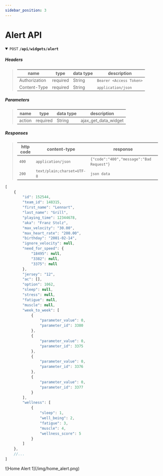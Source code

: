 ```yaml
---
sidebar_position: 3
---
```


# Alert API

<details open>
<summary>
  <code>POST</code> <code><b>/api/widgets/alert</b></code>
</summary>
 
##### Headers
> | name      |  type     | data type               | description                                                           |
> |-----------|-----------|-------------------------|-----------------------------------------------------------------------|
> | Authorization      |  required | String   | `Bearer <Access Token>`  |
> | Content-Type      |  required | String   | `application/json`  |

##### Parameters

> | name      |  type     | data type               | description                                                           |
> |-----------|-----------|-------------------------|-----------------------------------------------------------------------|
> | action      |  required | String   | ajax_get_data_widget  |


##### Responses

> | http code     | content-type                      | response                                                            |
> |---------------|-----------------------------------|---------------------------------------------------------------------|
> | `400`         | `application/json`                | `{"code":"400","message":"Bad Request"}`                            |
> | `200`         | `text/plain;charset=UTF-8`        | `json data`                                                         |

```javascript title="JSON DATA"
[
    {
        "id": 152544,
        "team_id": 148315,
        "first_name": "Lennart",
        "last_name": "Grill",
        "playing_time": 12344678,
        "aka": "Franz Stolz",
        "max_velocity": "30.00",
        "max_heart_rate": "200.00",
        "birthday": "2001-02-14",
        "ignore_velocity": null,
        "need_for_speed": {
            "18495": null,
            "3382": null,
            "3375": null
        },
        "jersey": "12",
        "ac": [],
        "option": 1062,
        "sleep": null,
        "stress": null,
        "fatigue": null,
        "muscle": null,
        "week_to_week": [
            {
                "parameter_value": 0,
                "parameter_id": 3380
            },
            {
                "parameter_value": 0,
                "parameter_id": 3375
            },
            {
                "parameter_value": 0,
                "parameter_id": 3376
            },
            {
                "parameter_value": 0,
                "parameter_id": 3377
            }
        ],
        "wellness": [
            {
                "sleep": 1,
                "well_being": 2,
                "fatigue": 3,
                "muscle": 4,
                "wellness_score": 5
            }
        ]
    },
    //...
]
```
</details>
![Home Alert 1](/img/home_alert.png)